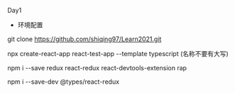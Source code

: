 Day1

- 环境配置

git clone https://github.com/shiqing97/Learn2021.git  

npx create-react-app react-test-app --template typescript (名称不要有大写)

npm i --save redux react-redux react-devtools-extension rap

npm i --save-dev @types/react-redux